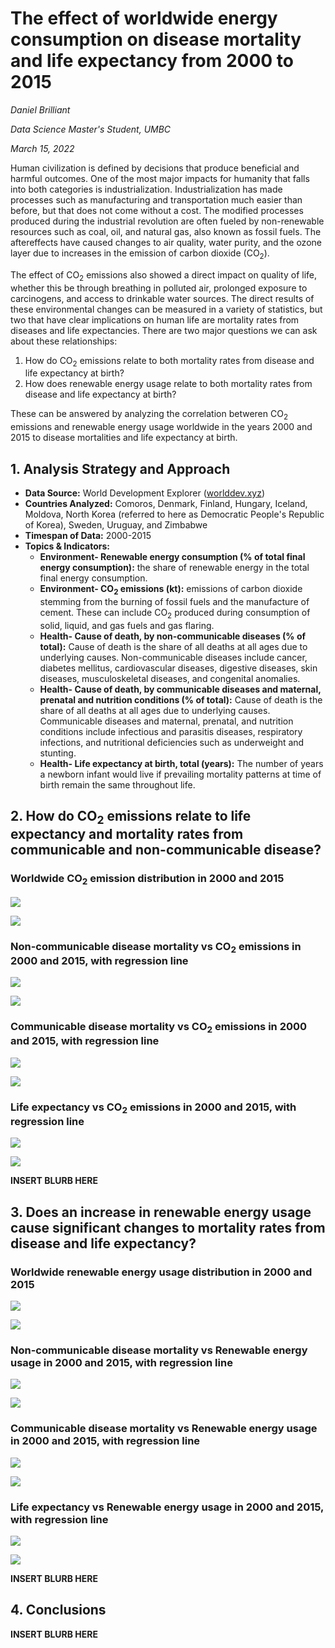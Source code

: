 # **The effect of worldwide energy consumption on disease mortality and life expectancy from 2000 to 2015**

*Daniel Brilliant*

*Data Science Master's Student, UMBC*

*March 15, 2022*

Human civilization is defined by decisions that produce beneficial and harmful outcomes. One of the most major impacts for humanity that falls into both categories is industrialization. Industrialization has made processes such as manufacturing and transportation much easier than before, but that does not come without a cost. The modified processes produced during the industrial revolution are often fueled by non-renewable resources such as coal, oil, and natural gas, also known as fossil fuels. The aftereffects have caused changes to air quality, water purity, and the ozone layer due to increases in the emission of carbon dioxide (CO<sub>2</sub>).

The effect of CO<sub>2</sub> emissions also showed a direct impact on quality of life, whether this be through breathing in polluted air, prolonged exposure to carcinogens, and access to drinkable water sources. The direct results of these environmental changes can be measured in a variety of statistics, but two that have clear implications on human life are mortality rates from diseases and life expectancies. There are two major questions we can ask about these relationships:
  1. How do CO<sub>2</sub> emissions relate to both mortality rates from disease and life expectancy at birth? 
  2. How does renewable energy usage relate to both mortality rates from disease and life expectancy at birth? 

These can be answered by analyzing the correlation betweren CO<sub>2</sub> emissions and renewable energy usage worldwide in the years 2000 and 2015 to disease mortalities and life expectancy at birth.

## **1. Analysis Strategy and Approach**

- **Data Source:** World Development Explorer ([worlddev.xyz](https://))
- **Countries Analyzed:** Comoros, Denmark, Finland, Hungary, Iceland, Moldova, North Korea (referred to here as Democratic People's Republic of Korea), Sweden, Uruguay, and Zimbabwe
- **Timespan of Data:** 2000-2015
- **Topics & Indicators:**
  - **Environment- Renewable energy consumption (% of total final energy consumption):** the share of renewable energy in the total final energy consumption.
  - **Environment- CO<sub>2</sub> emissions (kt):** emissions of carbon dioxide stemming from the burning of fossil fuels and the manufacture of cement. These can include CO<sub>2</sub> produced during consumption of solid, liquid, and gas fuels and gas flaring.
  - **Health- Cause of death, by non-communicable diseases (% of total):** Cause of death is the share of all deaths at all ages due to underlying causes. Non-communicable diseases include cancer, diabetes mellitus, cardiovascular diseases, digestive diseases, skin diseases, musculoskeletal diseases, and congenital anomalies.
  - **Health- Cause of death, by communicable diseases and maternal, prenatal and nutrition conditions (% of total):** Cause of death is the share of all deaths at all ages due to underlying causes. Communicable diseases and maternal, prenatal, and nutrition conditions include infectious and parasitis diseases, respiratory infections, and nutritional deficiencies such as underweight and stunting.
  - **Health- Life expectancy at birth, total (years):** The number of years a newborn infant would live if prevailing mortality patterns at time of birth remain the same throughout life.

## **2. How do CO<sub>2</sub> emissions relate to life expectancy and mortality rates from communicable and non-communicable disease?**

### **Worldwide CO<sub>2</sub> emission distribution in 2000 and 2015**
![](https://github.com/DanB1421/world_development_explorer_final/blob/1797ebd62c0b6dddd7b7e7ac6eb9f67478053f95/charts/2000%20CO2%20emissions%20distribution.png)

![](https://github.com/DanB1421/world_development_explorer_final/blob/1797ebd62c0b6dddd7b7e7ac6eb9f67478053f95/charts/2015%20CO2%20emissions%20distribution.png)

### **Non-communicable disease mortality vs CO<sub>2</sub> emissions in 2000 and 2015, with regression line**
![](https://github.com/DanB1421/world_development_explorer_final/blob/1797ebd62c0b6dddd7b7e7ac6eb9f67478053f95/charts/2000%20Noncommunicable%20disease%20vs%20CO2.png)

![](https://github.com/DanB1421/world_development_explorer_final/blob/1797ebd62c0b6dddd7b7e7ac6eb9f67478053f95/charts/2015%20Noncommunicable%20disease%20vs%20CO2.png)

### **Communicable disease mortality vs CO<sub>2</sub> emissions in 2000 and 2015, with regression line**
![](https://github.com/DanB1421/world_development_explorer_final/blob/1797ebd62c0b6dddd7b7e7ac6eb9f67478053f95/charts/2000%20Communicable%20disease%20vs%20CO2.png)

![](https://github.com/DanB1421/world_development_explorer_final/blob/1797ebd62c0b6dddd7b7e7ac6eb9f67478053f95/charts/2015%20Communicable%20disease%20vs%20CO2.png)

### **Life expectancy vs CO<sub>2</sub> emissions in 2000 and 2015, with regression line**
![](https://github.com/DanB1421/world_development_explorer_final/blob/1797ebd62c0b6dddd7b7e7ac6eb9f67478053f95/charts/2000%20Life%20expectancy%20vs%20CO2.png)

![](https://github.com/DanB1421/world_development_explorer_final/blob/1797ebd62c0b6dddd7b7e7ac6eb9f67478053f95/charts/2015%20Life%20expectancy%20vs%20CO2.png)

**INSERT BLURB HERE**

## **3. Does an increase in renewable energy usage cause significant changes to mortality rates from disease and life expectancy?**

### **Worldwide renewable energy usage distribution in 2000 and 2015**
![](https://github.com/DanB1421/world_development_explorer_final/blob/1797ebd62c0b6dddd7b7e7ac6eb9f67478053f95/charts/2000%20Renewable%20energy%20usage%20distribution.png)

![](https://github.com/DanB1421/world_development_explorer_final/blob/1797ebd62c0b6dddd7b7e7ac6eb9f67478053f95/charts/2015%20Renewable%20energy%20usage%20distribution.png)

### **Non-communicable disease mortality vs Renewable energy usage in 2000 and 2015, with regression line**
![](https://github.com/DanB1421/world_development_explorer_final/blob/1797ebd62c0b6dddd7b7e7ac6eb9f67478053f95/charts/2000%20Noncommunicable%20disease%20vs%20renewable%20energy.png)

![](https://github.com/DanB1421/world_development_explorer_final/blob/1797ebd62c0b6dddd7b7e7ac6eb9f67478053f95/charts/2015%20Noncommunicable%20disease%20vs%20renewable%20energy.png)

### **Communicable disease mortality vs Renewable energy usage in 2000 and 2015, with regression line**
![](https://github.com/DanB1421/world_development_explorer_final/blob/1797ebd62c0b6dddd7b7e7ac6eb9f67478053f95/charts/2000%20Communicable%20disease%20vs%20renewable%20energy.png)

![](https://github.com/DanB1421/world_development_explorer_final/blob/1797ebd62c0b6dddd7b7e7ac6eb9f67478053f95/charts/2015%20Communicable%20disease%20vs%20renewable%20energy.png)

### **Life expectancy vs Renewable energy usage in 2000 and 2015, with regression line**
![](https://github.com/DanB1421/world_development_explorer_final/blob/1797ebd62c0b6dddd7b7e7ac6eb9f67478053f95/charts/2000%20Life%20expectancy%20vs%20renewable%20energy.png)

![](https://github.com/DanB1421/world_development_explorer_final/blob/1797ebd62c0b6dddd7b7e7ac6eb9f67478053f95/charts/2015%20Life%20expectancy%20vs%20renewable%20energy.png)

**INSERT BLURB HERE**

## 4. **Conclusions**

**INSERT BLURB HERE**
